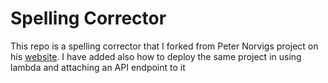 # **Spelling Corrector**
This repo is a spelling corrector that I forked from Peter Norvigs project on his [website](http://norvig.com/spell-correct.html).
I have added also how to deploy the same project in using lambda and attaching an API endpoint to it